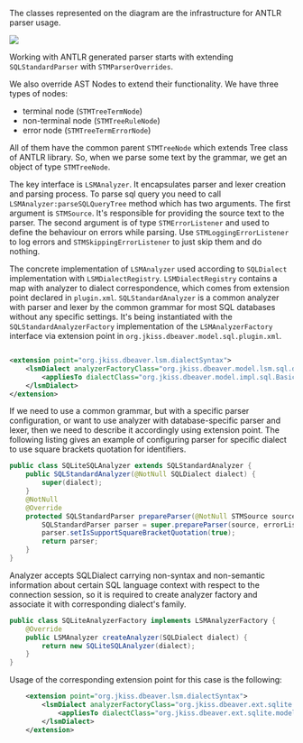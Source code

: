 The classes represented on the diagram are the infrastructure for ANTLR parser usage.


![](/LSMDiagram.png)



Working with ANTLR generated parser starts with extending `SQLStandardParser` with `STMParserOverrides`.

We also override AST Nodes to extend their functionality. We have three types of nodes:
- terminal node (`STMTreeTermNode`)
- non-terminal node (`STMTreeRuleNode`)
- error node (`STMTreeTermErrorNode`)

All of them have the common parent `STMTreeNode` which extends Tree class of ANTLR library.
So, when we parse some text by the grammar, we get an object of type `STMTreeNode`.

The key interface is `LSMAnalyzer`. It encapsulates parser and lexer creation and parsing process.
To parse sql query you need to call `LSMAnalyzer:parseSQLQueryTree` method which has two arguments.
The first argument is `STMSource`. It's responsible for providing the source text to the parser.
The second argument is of type `STMErrorListener` and used to define the behaviour on errors while parsing.
Use `STMLoggingErrorListener` to log errors and `STMSkippingErrorListener` to just skip them and do nothing.

The concrete implementation of `LSMAnalyzer` used according to `SQLDialect` implementation with `LSMDialectRegistry`. `LSMDialectRegistry` contains a map with analyzer to dialect correspondence, which comes from extension point declared in `plugin.xml`.
`SQLStandardAnalyzer` is a common analyzer with parser and lexer by the common grammar for most SQL databases without any specific settings. It's being instantiated with the `SQLStandardAnalyzerFactory` implementation of the `LSMAnalyzerFactory` interface via extension point in `org.jkiss.dbeaver.model.sql.plugin.xml`.

```xml

<extension point="org.jkiss.dbeaver.lsm.dialectSyntax">
    <lsmDialect analyzerFactoryClass="org.jkiss.dbeaver.model.lsm.sql.dialect.SQLStandardAnalyzerFactory">
        <appliesTo dialectClass="org.jkiss.dbeaver.model.impl.sql.BasicSQLDialect"/>
    </lsmDialect>
</extension>
```
If we need to use a common grammar, but with a specific parser configuration, or want to use analyzer with database-specific parser and lexer,
then we need to describe it accordingly using extension point.
The following listing gives an example of configuring parser for specific dialect to use square brackets quotation for identifiers.
```java
public class SQLiteSQLAnalyzer extends SQLStandardAnalyzer {
    public SQLStandardAnalyzer(@NotNull SQLDialect dialect) {
        super(dialect); 
    }
    @NotNull
    @Override
    protected SQLStandardParser prepareParser(@NotNull STMSource source, @Nullable STMErrorListener errorListener) {
        SQLStandardParser parser = super.prepareParser(source, errorListener);
        parser.setIsSupportSquareBracketQuotation(true);
        return parser;
    }
}
```
Analyzer accepts SQLDialect carrying non-syntax and non-semantic information about certain SQL language context with respect to the connection session, so it is required to create analyzer factory and associate it with corresponding dialect's family.  
```java
public class SQLiteAnalyzerFactory implements LSMAnalyzerFactory {
    @Override
    public LSMAnalyzer createAnalyzer(SQLDialect dialect) {
        return new SQLiteSQLAnalyzer(dialect);
    }
}
```
Usage of the corresponding extension point for this case is the following:
```xml
    <extension point="org.jkiss.dbeaver.lsm.dialectSyntax">
        <lsmDialect analyzerFactoryClass="org.jkiss.dbeaver.ext.sqlite.model.SQLiteSQLAnalyzer">
            <appliesTo dialectClass="org.jkiss.dbeaver.ext.sqlite.model.SQLiteSQLDialect"/>
        </lsmDialect>
    </extension>
```
